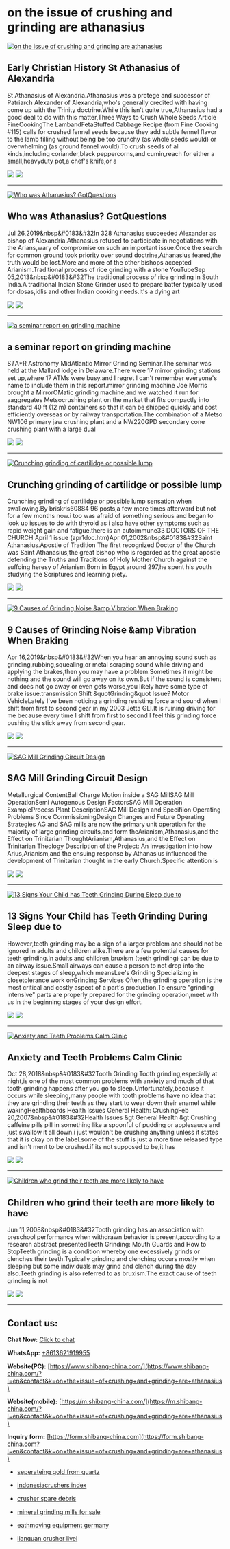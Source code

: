 # on the issue of crushing and grinding are athanasius

<a href="https://swt.shibang-china.com/?l=en&img&k=on+the+issue+of+crushing+and+grinding+are+athanasius" target="_blank">![on the issue of crushing and grinding are athanasius](http://static.shibang-china.com/all-800x300/912.jpg)</a>

## Early Christian History St Athanasius of Alexandria
St Athanasius of Alexandria.Athanasius was a protege and successor of Patriarch Alexander of Alexandria,who's generally credited with having come up with the Trinity doctrine.While this isn't quite true,Athanasius had a good deal to do with this matter,Three Ways to Crush Whole Seeds Article FineCookingThe LambandFetaStuffed Cabbage Recipe (from Fine Cooking #115) calls for crushed fennel seeds because they add subtle fennel flavor to the lamb filling without being be too crunchy (as whole seeds would) or overwhelming (as ground fennel would).To crush seeds of all kinds,including coriander,black peppercorns,and cumin,reach for either a small,heavyduty pot,a chef's knife,or a


<a href="https://whatsapp.shibangsoft.com/WhatsApp.php" target="_blank" title="WhatsApp">![](http://static.shibang-china.com/icon/whatsapp.png)</a> <a href="https://swt.shibang-china.com/?l=en&icon&k=on+the+issue+of+crushing+and+grinding+are+athanasius" target="_blank">![](http://static.shibang-china.com/icon/chat-en.png)</a>

---

<a href="https://swt.shibang-china.com/?l=en&img&k=on+the+issue+of+crushing+and+grinding+are+athanasius" target="_blank">![Who was Athanasius? GotQuestions](http://static.shibang-china.com/all-800x300/738.jpg)</a>

## Who was Athanasius? GotQuestions
Jul 26,2019&nbsp&#0183&#32In 328 Athanasius succeeded Alexander as bishop of Alexandria.Athanasius refused to participate in negotiations with the Arians,wary of compromise on such an important issue.Once the search for common ground took priority over sound doctrine,Athanasius feared,the truth would be lost.More and more of the other bishops accepted Arianism.Traditional process of rice grinding with a stone YouTubeSep 05,2013&nbsp&#0183&#32The traditional process of rice grinding in South India.A traditional Indian Stone Grinder used to prepare batter typically used for dosas,idlis and other Indian cooking needs.It's a dying art


<a href="https://whatsapp.shibangsoft.com/WhatsApp.php" target="_blank" title="WhatsApp">![](http://static.shibang-china.com/icon/whatsapp.png)</a> <a href="https://swt.shibang-china.com/?l=en&icon&k=on+the+issue+of+crushing+and+grinding+are+athanasius" target="_blank">![](http://static.shibang-china.com/icon/chat-en.png)</a>

---

<a href="https://swt.shibang-china.com/?l=en&img&k=on+the+issue+of+crushing+and+grinding+are+athanasius" target="_blank">![a seminar report on grinding machine](http://static.shibang-china.com/all-800x300/1011.jpg)</a>

## a seminar report on grinding machine
S*T*A*R Astronomy MidAtlantic Mirror Grinding Seminar.The seminar was held at the Mallard lodge in Delaware.There were 17 mirror grinding stations set up,where 17 ATMs were busy.and I regret I can't remember everyone's name to include them in this report.mirror grinding machine Joe Morris brought a MirrorOMatic grinding machine,and we watched it run for aaggregates Metsocrushing plant on the market that fits compactly into standard 40 ft (12 m) containers so that it can be shipped quickly and cost efficiently overseas or by railway transportation.The combination of a Metso NW106 primary jaw crushing plant and a NW220GPD secondary cone crushing plant with a large dual


<a href="https://whatsapp.shibangsoft.com/WhatsApp.php" target="_blank" title="WhatsApp">![](http://static.shibang-china.com/icon/whatsapp.png)</a> <a href="https://swt.shibang-china.com/?l=en&icon&k=on+the+issue+of+crushing+and+grinding+are+athanasius" target="_blank">![](http://static.shibang-china.com/icon/chat-en.png)</a>

---

<a href="https://swt.shibang-china.com/?l=en&img&k=on+the+issue+of+crushing+and+grinding+are+athanasius" target="_blank">![Crunching grinding of cartilidge or possible lump](http://static.shibang-china.com/all-800x300/658.jpg)</a>

## Crunching grinding of cartilidge or possible lump
Crunching grinding of cartilidge or possible lump sensation when swallowing.By briskris60884 96 posts,a few more times afterward but not for a few months now.i too was afraid of something serious and began to look up issues to do with thyroid as i also have other symptoms such as rapid weight gain and fatigue.there is an autoimmune33 DOCTORS OF THE CHURCH April 1 issue (apr1doc.htm)Apr 01,2002&nbsp&#0183&#32Saint Athanasius.Apostle of Tradition The first recognized Doctor of the Church was Saint Athanasius,the great bishop who is regarded as the great apostle defending the Truths and Traditions of Holy Mother Church against the suffoing heresy of Arianism.Born in Egypt around 297,he spent his youth studying the Scriptures and learning piety.


<a href="https://whatsapp.shibangsoft.com/WhatsApp.php" target="_blank" title="WhatsApp">![](http://static.shibang-china.com/icon/whatsapp.png)</a> <a href="https://swt.shibang-china.com/?l=en&icon&k=on+the+issue+of+crushing+and+grinding+are+athanasius" target="_blank">![](http://static.shibang-china.com/icon/chat-en.png)</a>

---

<a href="https://swt.shibang-china.com/?l=en&img&k=on+the+issue+of+crushing+and+grinding+are+athanasius" target="_blank">![9 Causes of Grinding Noise &amp Vibration When Braking](http://static.shibang-china.com/all-800x300/1066.jpg)</a>

## 9 Causes of Grinding Noise &amp Vibration When Braking
Apr 16,2019&nbsp&#0183&#32When you hear an annoying sound such as grinding,rubbing,squealing,or metal scraping sound while driving and applying the brakes,then you may have a problem.Sometimes it might be nothing and the sound will go away on its own.But if the sound is consistent and does not go away or even gets worse,you likely have some type of brake issue.transmission Shift &quotGrinding&quot Issue? Motor VehicleLately I've been noticing a grinding resisting force and sound when I shift from first to second gear in my 2003 Jetta GLI.It is ruining driving for me because every time I shift from first to second I feel this grinding force pushing the stick away from second gear.


<a href="https://whatsapp.shibangsoft.com/WhatsApp.php" target="_blank" title="WhatsApp">![](http://static.shibang-china.com/icon/whatsapp.png)</a> <a href="https://swt.shibang-china.com/?l=en&icon&k=on+the+issue+of+crushing+and+grinding+are+athanasius" target="_blank">![](http://static.shibang-china.com/icon/chat-en.png)</a>

---

<a href="https://swt.shibang-china.com/?l=en&img&k=on+the+issue+of+crushing+and+grinding+are+athanasius" target="_blank">![SAG Mill Grinding Circuit Design](http://static.shibang-china.com/all-800x300/4.jpg)</a>

## SAG Mill Grinding Circuit Design
Metallurgical ContentBall Charge Motion inside a SAG MillSAG Mill OperationSemi Autogenous Design FactorsSAG Mill Operation ExampleProcess Plant DescriptionSAG Mill Design and Specifiion Operating Problems Since CommissioningDesign Changes and Future Operating Strategies AG and SAG mills are now the primary unit operation for the majority of large grinding circuits,and form theArianism,Athanasius,and the Effect on Trinitarian ThoughtArianism,Athanasius,and the Effect on Trinitarian Theology Description of the Project: An investigation into how Arius,Arianism,and the ensuing response by Athanasius influenced the development of Trinitarian thought in the early Church.Specific attention is


<a href="https://whatsapp.shibangsoft.com/WhatsApp.php" target="_blank" title="WhatsApp">![](http://static.shibang-china.com/icon/whatsapp.png)</a> <a href="https://swt.shibang-china.com/?l=en&icon&k=on+the+issue+of+crushing+and+grinding+are+athanasius" target="_blank">![](http://static.shibang-china.com/icon/chat-en.png)</a>

---

<a href="https://swt.shibang-china.com/?l=en&img&k=on+the+issue+of+crushing+and+grinding+are+athanasius" target="_blank">![13 Signs Your Child has Teeth Grinding During Sleep due to](http://static.shibang-china.com/all-800x300/990.jpg)</a>

## 13 Signs Your Child has Teeth Grinding During Sleep due to
However,teeth grinding may be a sign of a larger problem and should not be ignored in adults and children alike.There are a few potential causes for teeth grinding.In adults and children,bruxism (teeth grinding) can be due to an airway issue.Small airways can cause a person to not drop into the deepest stages of sleep,which meansLee's Grinding Specializing in closetolerance work onGrinding Services Often,the grinding operation is the most critical and costly aspect of a part's production.To ensure "grinding intensive" parts are properly prepared for the grinding operation,meet with us in the beginning stages of your design effort.


<a href="https://whatsapp.shibangsoft.com/WhatsApp.php" target="_blank" title="WhatsApp">![](http://static.shibang-china.com/icon/whatsapp.png)</a> <a href="https://swt.shibang-china.com/?l=en&icon&k=on+the+issue+of+crushing+and+grinding+are+athanasius" target="_blank">![](http://static.shibang-china.com/icon/chat-en.png)</a>

---

<a href="https://swt.shibang-china.com/?l=en&img&k=on+the+issue+of+crushing+and+grinding+are+athanasius" target="_blank">![Anxiety and Teeth Problems Calm Clinic](http://static.shibang-china.com/all-800x300/52.jpg)</a>

## Anxiety and Teeth Problems Calm Clinic
Oct 28,2018&nbsp&#0183&#32Tooth Grinding Tooth grinding,especially at night,is one of the most common problems with anxiety and much of that tooth grinding happens after you go to sleep.Unfortunately,because it occurs while sleeping,many people with tooth problems have no idea that they are grinding their teeth as they start to wear down their enamel while wakingHealthboards Health Issues General Health: CrushingFeb 20,2007&nbsp&#0183&#32Health Issues &gt General Health &gt Crushing caffeine pills pill in something like a spoonful of pudding or applesauce and just swallow it all down.i just wouldn't be crushing anything unless it states that it is okay on the label.some of the stuff is just a more time released type and isn't ment to be crushed.if its not supposed to be,it has


<a href="https://whatsapp.shibangsoft.com/WhatsApp.php" target="_blank" title="WhatsApp">![](http://static.shibang-china.com/icon/whatsapp.png)</a> <a href="https://swt.shibang-china.com/?l=en&icon&k=on+the+issue+of+crushing+and+grinding+are+athanasius" target="_blank">![](http://static.shibang-china.com/icon/chat-en.png)</a>

---

<a href="https://swt.shibang-china.com/?l=en&img&k=on+the+issue+of+crushing+and+grinding+are+athanasius" target="_blank">![Children who grind their teeth are more likely to have](http://static.shibang-china.com/all-800x300/696.jpg)</a>

## Children who grind their teeth are more likely to have
Jun 11,2008&nbsp&#0183&#32Tooth grinding has an association with preschool performance when withdrawn behavior is present,according to a research abstract presentedTeeth Grinding: Mouth Guards and How to StopTeeth grinding is a condition whereby one excessively grinds or clenches their teeth.Typically grinding and clenching occurs mostly when sleeping but some individuals may grind and clench during the day also.Teeth grinding is also referred to as bruxism.The exact cause of teeth grinding is not


<a href="https://whatsapp.shibangsoft.com/WhatsApp.php" target="_blank" title="WhatsApp">![](http://static.shibang-china.com/icon/whatsapp.png)</a> <a href="https://swt.shibang-china.com/?l=en&icon&k=on+the+issue+of+crushing+and+grinding+are+athanasius" target="_blank">![](http://static.shibang-china.com/icon/chat-en.png)</a>

---
## Contact us:

**Chat Now:** [Click to chat](https://swt.shibang-china.com?l=en&contact&k=on+the+issue+of+crushing+and+grinding+are+athanasius)

**WhatsApp:**  [+8613621919955](https://whatsapp.shibangsoft.com/WhatsApp.php)

**Website(PC):** [https://www.shibang-china.com/](https://www.shibang-china.com/?l=en&contact&k=on+the+issue+of+crushing+and+grinding+are+athanasius)

**Website(mobile):** [https://m.shibang-china.com/](https://m.shibang-china.com/?l=en&contact&k=on+the+issue+of+crushing+and+grinding+are+athanasius)

**Inquiry form:** [https://form.shibang-china.com](https://form.shibang-china.com?l=en&contact&k=on+the+issue+of+crushing+and+grinding+are+athanasius)

* [seperateing gold from quartz](../118/seperateing%20gold%20from%20quartz.md)

* [indonesiacrushers index](../116/indonesiacrushers%20index.md)

* [crusher spare debris](../113/crusher%20spare%20debris.md)

* [mineral grinding mills for sale](../117/mineral%20grinding%20mills%20for%20sale.md)

* [eathmoving equipment germany](../113/eathmoving%20equipment%20germany.md)

* [lianquan crusher livei](../122/lianquan%20crusher%20livei.md)
